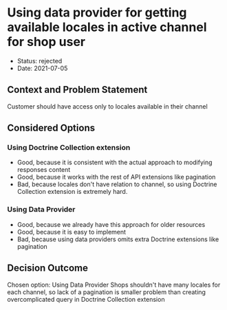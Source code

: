 # Using data provider for getting available locales in active channel for shop user

* Status: rejected
* Date: 2021-07-05

## Context and Problem Statement
Customer should have access only to locales available in their channel

## Considered Options

### Using Doctrine Collection extension

* Good, because it is consistent with the actual approach to modifying responses content
* Good, because it works with the rest of API extensions like pagination
* Bad, because locales don't have relation to channel, so using Doctrine Collection extension is extremely hard.

### Using Data Provider

* Good, because we already have this approach for older resources
* Good, because it is easy to implement 
* Bad, because using data providers omits extra Doctrine extensions like pagination

## Decision Outcome

Chosen option: Using Data Provider
Shops shouldn't have many locales for each channel, so lack of a pagination is smaller problem than creating overcomplicated 
query in Doctrine Collection extension
